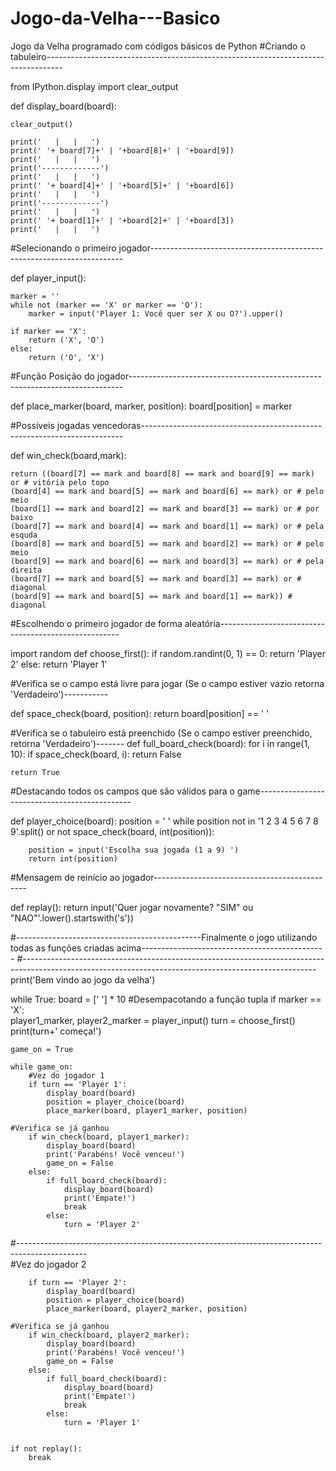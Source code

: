 # Jogo-da-Velha---Basico
Jogo da Velha programado com códigos básicos de Python
#Criando o tabuleiro----------------------------------------------------------------------------------

from IPython.display import clear_output

def display_board(board):

    clear_output()

    print('   |   |   ')
    print(' '+ board[7]+' | '+board[8]+' | '+board[9])
    print('   |   |   ')
    print('-------------')
    print('   |   |   ')
    print(' '+ board[4]+' | '+board[5]+' | '+board[6])
    print('   |   |   ')
    print('-------------')
    print('   |   |   ')
    print(' '+ board[1]+' | '+board[2]+' | '+board[3])
    print('   |   |   ')
    
#Selecionando o primeiro jogador-----------------------------------------------------------------------

def player_input():
    
    marker = ''
    while not (marker == 'X' or marker == 'O'):
        marker = input('Player 1: Você quer ser X ou O?').upper()
        
    if marker == 'X':
        return ('X', 'O')
    else:
        return ('O', 'X')

#Função Posição do jogador----------------------------------------------------------------------------

def place_marker(board, marker, position):
    board[position] = marker

#Possíveis jogadas vencedoras-------------------------------------------------------------------------

def win_check(board,mark):
    
    return ((board[7] == mark and board[8] == mark and board[9] == mark) or # vitória pelo topo
    (board[4] == mark and board[5] == mark and board[6] == mark) or # pelo meio
    (board[1] == mark and board[2] == mark and board[3] == mark) or # por baixo
    (board[7] == mark and board[4] == mark and board[1] == mark) or # pela esquda
    (board[8] == mark and board[5] == mark and board[2] == mark) or # pelo meio
    (board[9] == mark and board[6] == mark and board[3] == mark) or # pela direita
    (board[7] == mark and board[5] == mark and board[3] == mark) or # diagonal
    (board[9] == mark and board[5] == mark and board[1] == mark)) # diagonal
    
#Escolhendo o primeiro jogador de forma aleatória-----------------------------------------------------

import random
def choose_first():
    if random.randint(0, 1) == 0:
        return 'Player 2'
    else:
        return 'Player 1'
        
#Verifica se o campo está livre para jogar (Se o campo estiver vazio retorna 'Verdadeiro')-----------

def space_check(board, position):
    return board[position] == ' '
    
#Verifica se o tabuleiro está preenchido (Se o campo estiver preenchido, retorna 'Verdadeiro')-------
def full_board_check(board):
    for i in range(1, 10):
        if space_check(board, i):
            return False
    
    return True
    
    
#Destacando todos os campos que são válidos para o game----------------------------------------------

def player_choice(board):
    position = ' '
    while position not in '1 2 3 4 5 6 7 8 9'.split() or not space_check(board, int(position)):
        
        position = input('Escolha sua jogada (1 a 9) ')
        return int(position)

#Mensagem de reinício ao jogador----------------------------------------------

def replay():
    return input('Quer jogar novamente? "SIM" ou "NAO"'.lower().startswith('s'))
    

#----------------------------------------------Finalmente o jogo utilizando todas as funções criadas acima----------------------------------------------
#-------------------------------------------------------------------------------------------------------------------------------------------------------
print('Bem vindo ao jogo da velha')

while True:
    board = [' '] * 10
    #Desempacotando a função tupla if marker == 'X':     
    player1_marker, player2_marker = player_input()
    turn = choose_first()
    print(turn+' começa!')
    
    game_on = True
    
    while game_on:
        #Vez do jogador 1
        if turn == 'Player 1':
            display_board(board)
            position = player_choice(board)
            place_marker(board, player1_marker, position)
            
    #Verifica se já ganhou
        if win_check(board, player1_marker):
            display_board(board)
            print('Parabéns! Você venceu!')
            game_on = False
        else:
            if full_board_check(board):
                display_board(board)
                print('Empate!')
                break
            else:
                turn = 'Player 2'
                

#-----------------------------------------------------------------------------------------------        
        #Vez do jogador 2
    
        if turn == 'Player 2':
            display_board(board)
            position = player_choice(board)
            place_marker(board, player2_marker, position)
            
    #Verifica se já ganhou
        if win_check(board, player2_marker):
            display_board(board)
            print('Parabéns! Você venceu!')
            game_on = False
        else:
            if full_board_check(board):
                display_board(board)
                print('Empate!')
                break
            else:
                turn = 'Player 1'
                    
                
    if not replay():
        break
